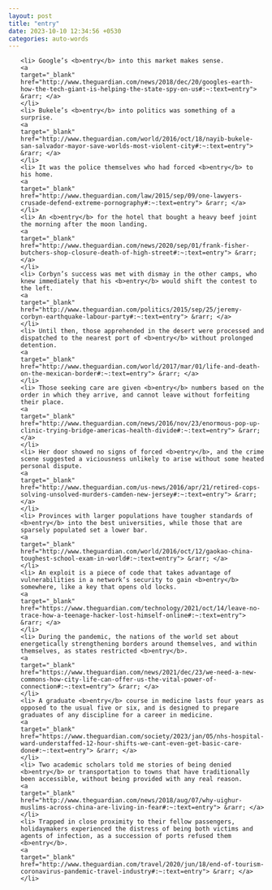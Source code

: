 ```yaml
---
layout: post
title: "entry"
date: 2023-10-10 12:34:56 +0530
categories: auto-words
---
```

<ol>

    <li> Google’s <b>entry</b> into this market makes sense.
    <a 
    target="_blank" 
    href="http://www.theguardian.com/news/2018/dec/20/googles-earth-how-the-tech-giant-is-helping-the-state-spy-on-us#:~:text=entry"> &rarr; </a>
    </li>
    <li> Bukele’s <b>entry</b> into politics was something of a surprise.
    <a 
    target="_blank" 
    href="http://www.theguardian.com/world/2016/oct/18/nayib-bukele-san-salvador-mayor-save-worlds-most-violent-city#:~:text=entry"> &rarr; </a>
    </li>
    <li> It was the police themselves who had forced <b>entry</b> to his home.
    <a 
    target="_blank" 
    href="http://www.theguardian.com/law/2015/sep/09/one-lawyers-crusade-defend-extreme-pornography#:~:text=entry"> &rarr; </a>
    </li>
    <li> An <b>entry</b> for the hotel that bought a heavy beef joint the morning after the moon landing.
    <a 
    target="_blank" 
    href="http://www.theguardian.com/news/2020/sep/01/frank-fisher-butchers-shop-closure-death-of-high-street#:~:text=entry"> &rarr; </a>
    </li>
    <li> Corbyn’s success was met with dismay in the other camps, who knew immediately that his <b>entry</b> would shift the contest to the left.
    <a 
    target="_blank" 
    href="http://www.theguardian.com/politics/2015/sep/25/jeremy-corbyn-earthquake-labour-party#:~:text=entry"> &rarr; </a>
    </li>
    <li> Until then, those apprehended in the desert were processed and dispatched to the nearest port of <b>entry</b> without prolonged detention.
    <a 
    target="_blank" 
    href="http://www.theguardian.com/world/2017/mar/01/life-and-death-on-the-mexican-border#:~:text=entry"> &rarr; </a>
    </li>
    <li> Those seeking care are given <b>entry</b> numbers based on the order in which they arrive, and cannot leave without forfeiting their place.
    <a 
    target="_blank" 
    href="http://www.theguardian.com/news/2016/nov/23/enormous-pop-up-clinic-trying-bridge-americas-health-divide#:~:text=entry"> &rarr; </a>
    </li>
    <li> Her door showed no signs of forced <b>entry</b>, and the crime scene suggested a viciousness unlikely to arise without some heated personal dispute.
    <a 
    target="_blank" 
    href="http://www.theguardian.com/us-news/2016/apr/21/retired-cops-solving-unsolved-murders-camden-new-jersey#:~:text=entry"> &rarr; </a>
    </li>
    <li> Provinces with larger populations have tougher standards of <b>entry</b> into the best universities, while those that are sparsely populated set a lower bar.
    <a 
    target="_blank" 
    href="http://www.theguardian.com/world/2016/oct/12/gaokao-china-toughest-school-exam-in-world#:~:text=entry"> &rarr; </a>
    </li>
    <li> An exploit is a piece of code that takes advantage of vulnerabilities in a network’s security to gain <b>entry</b> somewhere, like a key that opens old locks.
    <a 
    target="_blank" 
    href="https://www.theguardian.com/technology/2021/oct/14/leave-no-trace-how-a-teenage-hacker-lost-himself-online#:~:text=entry"> &rarr; </a>
    </li>
    <li> During the pandemic, the nations of the world set about energetically strengthening borders around themselves, and within themselves, as states restricted <b>entry</b>.
    <a 
    target="_blank" 
    href="https://www.theguardian.com/news/2021/dec/23/we-need-a-new-commons-how-city-life-can-offer-us-the-vital-power-of-connection#:~:text=entry"> &rarr; </a>
    </li>
    <li> A graduate <b>entry</b> course in medicine lasts four years as opposed to the usual five or six, and is designed to prepare graduates of any discipline for a career in medicine.
    <a 
    target="_blank" 
    href="https://www.theguardian.com/society/2023/jan/05/nhs-hospital-ward-understaffed-12-hour-shifts-we-cant-even-get-basic-care-done#:~:text=entry"> &rarr; </a>
    </li>
    <li> Two academic scholars told me stories of being denied <b>entry</b> or transportation to towns that have traditionally been accessible, without being provided with any real reason.
    <a 
    target="_blank" 
    href="http://www.theguardian.com/news/2018/aug/07/why-uighur-muslims-across-china-are-living-in-fear#:~:text=entry"> &rarr; </a>
    </li>
    <li> Trapped in close proximity to their fellow passengers, holidaymakers experienced the distress of being both victims and agents of infection, as a succession of ports refused them <b>entry</b>.
    <a 
    target="_blank" 
    href="http://www.theguardian.com/travel/2020/jun/18/end-of-tourism-coronavirus-pandemic-travel-industry#:~:text=entry"> &rarr; </a>
    </li>